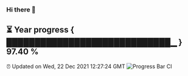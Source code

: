 ### Hi there 👋
⏳ Year progress { █████████████████████████████▁ } 97.40 %
---
⏰ Updated on Wed, 22 Dec 2021 12:27:24 GMT
![Progress Bar CI](https://github.com/liununu/liununu/workflows/Progress%20Bar%20CI/badge.svg)
